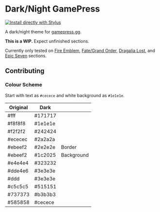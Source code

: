# Dark/Night GamePress

[![Install directly with Stylus](https://img.shields.io/badge/Install%20directly%20with-Stylus-238b8b.svg)](https://raw.githubusercontent.com/cicerakes/DarkNight-GamePress/master/DarkNightGP.user.css)

A dark/night theme for [gamepress.gg](https://gamepress.gg/).

**This is a WIP.** Expect unfinished sections.

Currently only tested on [Fire Emblem](https://fireemblem.gamepress.gg/), [Fate/Grand Order](https://grandorder.gamepress.gg/), [Dragalia Lost](https://dragalialost.gamepress.gg/), and [Epic Seven](https://epicseven.gamepress.gg/) sections.

## Contributing
### Colour Scheme
Start with text as `#cecece` and white background as `#1e1e1e`.

| Original | Dark | |
|---|---|---|
| #fff | #171717 |
| #f8f8f8 | #1e1e1e |
| #f2f2f2 | #242424 |
| #ececec | #2a2a2a |
| #ebeef2 | #2e2e2e | Border |
| #ebeef2 | #1c2025 | Background |
| #e4e4e4 | #323232 |
| #dde4e6 | #3e3e3e |
| #ddd | #3e3e3e |
| #c5c5c5 | #515151 |
| #737373 | #b3b3b3 |
| #585858 | #cecece |
